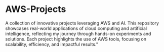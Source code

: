 # AWS-Projects
A collection of innovative projects leveraging AWS and AI. This repository showcases real-world applications of cloud computing and artificial intelligence, reflecting my journey through hands-on experiments and solutions. Each project highlights the use of AWS tools, focusing on scalability, efficiency, and impactful results."
